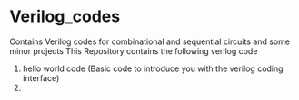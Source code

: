 # Verilog_codes
Contains Verilog codes for combinational and sequential circuits and some minor projects 
This Repository contains the following verilog code 

1. hello world code (Basic code to introduce you with the verilog coding interface)
2. 
